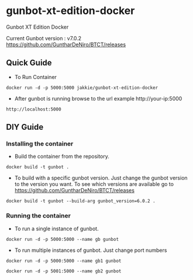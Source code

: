 # gunbot-xt-edition-docker
Gunbot XT Edition Docker

Current Gunbot version : v7.0.2
https://github.com/GuntharDeNiro/BTCT/releases

## Quick Guide
- To Run Container
```
docker run -d -p 5000:5000 jakkie/gunbot-xt-edition-docker
```
- After gunbot is running browse to the url example http://your-ip:5000
```
http://localhost:5000
```

## DIY Guide
### Installing the container
- Build the container from the repository.
```
docker build -t gunbot .
```
- To build with a specific gunbot version. Just change the gunbot version to the version you want. To see which versions are available go to https://github.com/GuntharDeNiro/BTCT/releases
```
docker build -t gunbot --build-arg gunbot_version=6.0.2 .
```
### Running the container
- To run a single instance of gunbot.
```
docker run -d -p 5000:5000 --name gb gunbot
```
- To run multiple instances of gunbot. Just change port numbers
```
docker run -d -p 5000:5000 --name gb1 gunbot
```
```
docker run -d -p 5001:5000 --name gb2 gunbot
```
